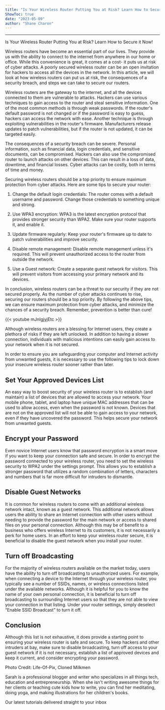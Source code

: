 ```yaml
---
title: "Is Your Wireless Router Putting You at Risk? Learn How to Secure it Now!"
ShowToc: true 
date: "2023-05-09"
author: "Shane Charon"
---
```

*****
Is Your Wireless Router Putting You at Risk? Learn How to Secure it Now!

Wireless routers have become an essential part of our lives. They provide us with the ability to connect to the internet from anywhere in our home or office. While this convenience is great, it comes at a cost- it puts us at risk of cyber attacks. A poorly secured wireless router can be an open invitation for hackers to access all the devices in the network. In this article, we will look at how wireless routers can put us at risk, the consequences of a security breach, and steps we can take to secure our routers.

Wireless routers are the gateway to the internet, and all the devices connected to them are vulnerable to attacks. Hackers can use various techniques to gain access to the router and steal sensitive information. One of the most common methods is through weak passwords. If the router's default password is not changed or if the password is easy to guess, hackers can access the network with ease. Another technique is through exploiting vulnerabilities in the router's firmware. Manufacturers release updates to patch vulnerabilities, but if the router is not updated, it can be targeted easily.

The consequences of a security breach can be severe. Personal information, such as financial data, login credentials, and sensitive documents, can be compromised. Hackers can also use the compromised router to launch attacks on other devices. This can result in a loss of data, downtime, and financial losses. Cyber attacks can be costly, both in terms of time and money.

Securing wireless routers should be a top priority to ensure maximum protection from cyber attacks. Here are some tips to secure your router:

1. Change the default login credentials: The router comes with a default username and password. Change those credentials to something unique and strong.

2. Use WPA3 encryption: WPA3 is the latest encryption protocol that provides stronger security than WPA2. Make sure your router supports it, and enable it.

3. Update firmware regularly: Keep your router's firmware up to date to patch vulnerabilities and improve security.

4. Disable remote management: Disable remote management unless it's required. This will prevent unauthorized access to the router from outside the network.

5. Use a Guest network: Create a separate guest network for visitors. This will prevent visitors from accessing your primary network and its devices.

In conclusion, wireless routers can be a threat to our security if they are not secured properly. As the number of cyber attacks continues to rise, securing our routers should be a top priority. By following the above tips, we can ensure maximum protection from cyber attacks, and minimize the chances of a security breach. Remember, prevention is better than cure!

{{< youtube mJnIgjyjEtc >}} 



Although wireless routers are a blessing for Internet users, they create a plethora of risks if they are left unlocked. In addition to having a slower connection, individuals with malicious intentions can easily gain access to your network when it is not secured.
 
In order to ensure you are safeguarding your computer and Internet activity from unwanted guests, it is necessary to use the following tips to lock down your insecure wireless router sooner rather than later.
 
## Set Your Approved Devices List
 

 
An easy way to boost security of your wireless router is to establish (and maintain) a list of devices that are allowed to access your network. Your mobile phone, tablet, and laptop have unique MAC addresses that can be used to allow access, even when the password is not known. Devices that are not on the approved list will not be able to gain access to your network, even if they have uncovered the password. This helps secure your network from unwanted guests.
 
## Encrypt your Password
 
Even novice Internet users know that password encryption is a smart move if you want to keep your connection safe and secure. In order to encrypt the password connected to your wireless router, you need to set the wireless security to WPA2 under the settings prompt. This allows you to establish a stronger password that utilizes a random combination of letters, characters and numbers that is far more difficult for intruders to dismantle.
 
## Disable Guest Networks
 
It is common for wireless routers to come with an additional wireless network intact, known as a guest network. This additional network allows users the ability to share an Internet connection with other users without needing to provide the password for the main network or access to shared files on your personal connection. Although this may be of benefit to a business who offers wireless Internet to its customers, it is not necessarily a perk for home users. In an effort to keep your wireless router secure, it is beneficial to disable the guest network when you install your router.
 
## Turn off Broadcasting
 
For the majority of wireless routers available on the market today, users have the ability to turn off broadcasting to unauthorized users. For example, when connecting a device to the Internet through your wireless router, you typically see a number of SSIDs, names, or wireless connections listed under the available networks. Although it is helpful for you to know the name of your own personal connection, it is beneficial to turn off broadcasting to surrounding Internet users so that they are not able to view your connection in that listing. Under your router settings, simply deselect “Enable SSID Broadcast” to turn it off.
 
## Conclusion
 
Although this list is not exhaustive, it does provide a starting point to ensuring your wireless router is safe and secure. To keep hackers and other intruders at bay, make sure to disable broadcasting, turn off access to your guest network if it is not necessary, establish a list of approved devices and keep it current, and consider encrypting your password.
 
Photo Credit: Life-Of-Pix, Cloned Milkmen
 
Sarah is a professional blogger and writer who specializes in all things tech, education and entrepreneurship. When she isn't writing awesome things for her clients or teaching cute kids how to write, you can find her meditating, doing yoga, and making illustrations for her children's books.
 
Our latest tutorials delivered straight to your inbox




